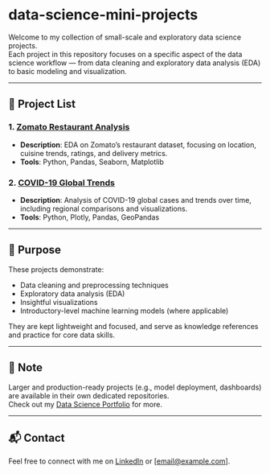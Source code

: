 # data-science-mini-projects
Welcome to my collection of small-scale and exploratory data science projects.  
Each project in this repository focuses on a specific aspect of the data science workflow — from data cleaning and exploratory data analysis (EDA) to basic modeling and visualization.

---

## 📂 Project List

### 1. [Zomato Restaurant Analysis](https://github.com/amrgaberM/data-science-mini-projects/tree/main/zomato-eda-analysis)
- **Description**: EDA on Zomato’s restaurant dataset, focusing on location, cuisine trends, ratings, and delivery metrics.
- **Tools**: Python, Pandas, Seaborn, Matplotlib

### 2. [COVID-19 Global Trends](./covid19-global-trends)
- **Description**: Analysis of COVID-19 global cases and trends over time, including regional comparisons and visualizations.
- **Tools**: Python, Plotly, Pandas, GeoPandas

---

## 🎯 Purpose

These projects demonstrate:
- Data cleaning and preprocessing techniques  
- Exploratory data analysis (EDA)  
- Insightful visualizations  
- Introductory-level machine learning models (where applicable)

They are kept lightweight and focused, and serve as knowledge references and practice for core data skills.

---

## 📌 Note

Larger and production-ready projects (e.g., model deployment, dashboards) are available in their own dedicated repositories.  
Check out my [Data Science Portfolio](https://github.com/your-username/data-science-portfolio) for more.

---

## 📬 Contact

Feel free to connect with me on [LinkedIn](https://www.linkedin.com/in/your-profile) or [email@example.com].

